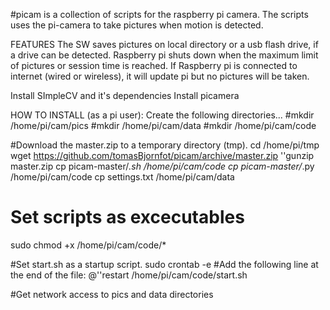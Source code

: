 #picam is a collection of scripts for the raspberry pi camera. The scripts uses the pi-camera to take pictures when motion is detected.

FEATURES
The SW saves pictures on local directory or a usb flash drive, if a drive can be detected.
Raspberry pi shuts down when the maximum limit of pictures or session time is reached.
If Raspberry pi is connected to internet (wired or wireless), it will update pi but no pictures will be taken.

Install SImpleCV and it's dependencies
Install picamera 

HOW TO INSTALL (as a pi user):
Create the following directories...
#mkdir /home/pi/cam/pics
#mkdir /home/pi/cam/data
#mkdir /home/pi/cam/code

#Download the master.zip to a temporary directory (tmp). 
cd /home/pi/tmp
wget https://github.com/tomasBjornfot/picam/archive/master.zip
''gunzip  master.zip
cp picam-master/*.sh /home/pi/cam/code
cp picam-master/*.py /home/pi/cam/code
cp settings.txt /home/pi/cam/data

# Set scripts as excecutables
sudo chmod +x /home/pi/cam/code/*

#Set start.sh as a startup script. sudo crontab -e 
#Add the following line at the end of the file: @''restart /home/pi/cam/code/start.sh 

#Get network access to pics and data directories

